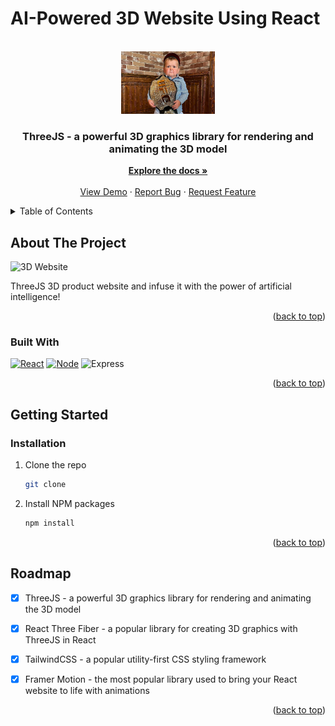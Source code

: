 # AI-Powered 3D Website Using React

<a name="readme-top"></a>
<!-- PROJECT LOGO -->
<br />
<div align="center">
  <a href="https://github.com/erick-hz/">
    <img src="client/src/assets/logo.jpg" alt="Logo" width="150" height="100">
  </a>

  <h3 align="center"> ThreeJS - a powerful 3D graphics library for rendering and animating the 3D model</h3>

  <p align="center">
    <a href="https://github.com/erick-hz/project_threejs_ai/tree/devo"><strong>Explore the docs »</strong></a>
    <br />
    <br />
    <a href="https://github.com/erick-hz/project_threejs_ai/tree/devo">View Demo</a>
    ·
    <a href="https://github.com/erick-hz/project_threejs_ai/issues">Report Bug</a>
    ·
    <a href="https://github.com/erick-hz/project_threejs_ai/pulls">Request Feature</a>
  </p>
</div>



<!-- TABLE OF CONTENTS -->
<details>
  <summary>Table of Contents</summary>
  <ol>
    <li>
      <a href="#about-the-project">About The Project</a>
      <ul>
        <li><a href="#built-with">Built With</a></li>
      </ul>
    </li>
    <li>
      <a href="#getting-started">Getting Started</a>
      <ul>
        <li><a href="#installation">Installation</a></li>
      </ul>
    </li>
    <li><a href="#roadmap">Roadmap</a></li>
  </ol>
</details>

<!-- ABOUT THE PROJECT -->
## About The Project

![3D Website](https://i.ibb.co/Krk39Cf/Thumbnali.png)

ThreeJS 3D product website and infuse it with the power of artificial intelligence! 
<p align="right">(<a href="#readme-top">back to top</a>)</p>

### Built With

 [![React][React.js]][React-url]
 [![Node][Node-js]][Node-url]
 ![Express](https://img.shields.io/badge/-Express-E44D27?style=flat-square&logo=express&logoColor=ffffff)
 

<p align="right">(<a href="#readme-top">back to top</a>)</p>

<!-- GETTING STARTED -->
## Getting Started

### Installation

1. Clone the repo
   ```sh
   git clone 
   ```
2. Install NPM packages
   ```sh
   npm install
   ```

<p align="right">(<a href="#readme-top">back to top</a>)</p>


<!-- ROADMAP -->
## Roadmap

- [x] ThreeJS - a powerful 3D graphics library for rendering and animating the 3D model
- [x] React Three Fiber - a popular library for creating 3D graphics with ThreeJS in React
- [x] TailwindCSS - a popular utility-first CSS styling framework
- [x] Framer Motion - the most popular library used to bring your React website to life with animations



<p align="right">(<a href="#readme-top">back to top</a>)</p>

<!-- MARKDOWN LINKS & IMAGES -->
[React.js]: https://img.shields.io/badge/React-20232A?style=flat-square&logo=react&logoColor=61DAFB
[React-url]: https://reactjs.org/
[Node-js]: https://img.shields.io/badge/Node.js-339933?style=flat-square&logo=node.js&logoColor=white
[Node-url]: https://nodejs.org/en

